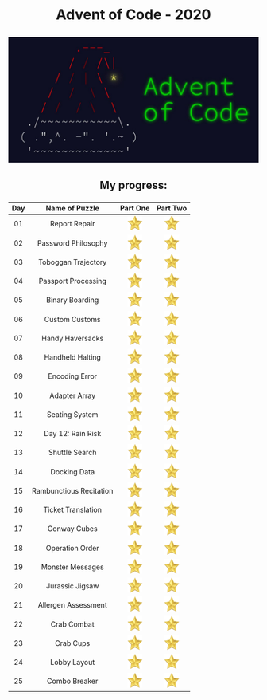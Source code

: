 <h1><p align="center">Advent of Code - 2020</p></h1>

<p align="center"><img src="./logo.jpg" alt="logo"></p>

<h2><p align="center">My progress:</p></h2>

| Day   | Name of Puzzle                | Part One                                                  | Part Two |
| :---: | :--------------:              | :--------:                                                | :--------: |
| 01    | Report Repair                 | <img src="./star.png" alt="star" width="30" height="30">  | <img src="./star.png" alt="star" width="30" height="30"> |
| 02    | Password Philosophy           | <img src="./star.png" alt="star" width="30" height="30">  | <img src="./star.png" alt="star" width="30" height="30"> |
| 03    | Toboggan Trajectory           | <img src="./star.png" alt="star" width="30" height="30">  | <img src="./star.png" alt="star" width="30" height="30"> |
| 04    | Passport Processing           | <img src="./star.png" alt="star" width="30" height="30">  | <img src="./star.png" alt="star" width="30" height="30"> |
| 05    | Binary Boarding               | <img src="./star.png" alt="star" width="30" height="30">  | <img src="./star.png" alt="star" width="30" height="30"> |
| 06    | Custom Customs                | <img src="./star.png" alt="star" width="30" height="30">  | <img src="./star.png" alt="star" width="30" height="30"> |
| 07    | Handy Haversacks              | <img src="./star.png" alt="star" width="30" height="30">  | <img src="./star.png" alt="star" width="30" height="30"> |
| 08    | Handheld Halting              | <img src="./star.png" alt="star" width="30" height="30">  | <img src="./star.png" alt="star" width="30" height="30"> |
| 09    | Encoding Error                | <img src="./star.png" alt="star" width="30" height="30">  | <img src="./star.png" alt="star" width="30" height="30"> |
| 10    | Adapter Array                 | <img src="./star.png" alt="star" width="30" height="30">  | <img src="./star.png" alt="star" width="30" height="30"> |
| 11    | Seating System                | <img src="./star.png" alt="star" width="30" height="30">  | <img src="./star.png" alt="star" width="30" height="30"> |
| 12    | Day 12: Rain Risk             | <img src="./star.png" alt="star" width="30" height="30">  | <img src="./star.png" alt="star" width="30" height="30"> |
| 13    | Shuttle Search                | <img src="./star.png" alt="star" width="30" height="30">  | <img src="./star.png" alt="star" width="30" height="30"> |
| 14    | Docking Data                  | <img src="./star.png" alt="star" width="30" height="30">  | <img src="./star.png" alt="star" width="30" height="30"> |
| 15    | Rambunctious Recitation       | <img src="./star.png" alt="star" width="30" height="30">  | <img src="./star.png" alt="star" width="30" height="30"> |
| 16    | Ticket Translation            | <img src="./star.png" alt="star" width="30" height="30">  | <img src="./star.png" alt="star" width="30" height="30"> |
| 17    | Conway Cubes                  | <img src="./star.png" alt="star" width="30" height="30">  | <img src="./star.png" alt="star" width="30" height="30"> |
| 18    | Operation Order               | <img src="./star.png" alt="star" width="30" height="30">  | <img src="./star.png" alt="star" width="30" height="30"> |
| 19    | Monster Messages              | <img src="./star.png" alt="star" width="30" height="30">  | <img src="./star.png" alt="star" width="30" height="30"> |
| 20    | Jurassic Jigsaw               | <img src="./star.png" alt="star" width="30" height="30">  | <img src="./star.png" alt="star" width="30" height="30"> |
| 21    | Allergen Assessment           | <img src="./star.png" alt="star" width="30" height="30">  | <img src="./star.png" alt="star" width="30" height="30"> |
| 22    | Crab Combat                   | <img src="./star.png" alt="star" width="30" height="30">  | <img src="./star.png" alt="star" width="30" height="30"> |
| 23    | Crab Cups                     | <img src="./star.png" alt="star" width="30" height="30">  | <img src="./star.png" alt="star" width="30" height="30"> |
| 24    | Lobby Layout                  | <img src="./star.png" alt="star" width="30" height="30">  | <img src="./star.png" alt="star" width="30" height="30"> |
| 25    | Combo Breaker                 | <img src="./star.png" alt="star" width="30" height="30">  | <img src="./star.png" alt="star" width="30" height="30"> |

